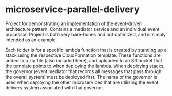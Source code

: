 # microservice-parallel-delivery
Project for demonstrating an implementation of the event-driven architecture pattern. Contains a mediator service and an individual event processor. Project is both very bare-bones and not optimized, and is simply intended as an example.

Each folder is for a specific lambda function that is created by standing up a stack using the respective CloudFormation template. 
These functions are added to a zip file (also included here), and uploaded to an S3 bucket that the template points to when deploying 
the lambda. When deploying stacks, the governor (event mediator that records all messages that pass through the overall system) must
be deployed first. The name of the governor is used when deploying the other microservices that are utilizing the event delivery system 
associated with that governor.
